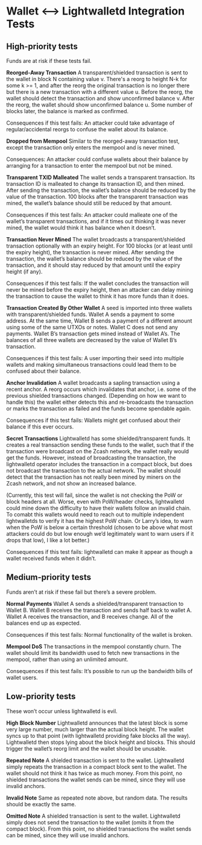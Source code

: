 # Wallet ⟷ Lightwalletd Integration Tests

## High-priority tests
Funds are at risk if these tests fail. 

**Reorged-Away Transaction** 
A transparent/shielded transaction is sent to the wallet in block N containing value v. There's a reorg to height N-k for some k >= 1, and after the reorg the original transaction is no longer there but there is a new transaction with a different value u. Before the reorg, the wallet should detect the transaction and show unconfirmed balance v. After the reorg, the wallet should show unconfirmed balance u. Some number of blocks later, the balance is marked as confirmed.

Consequences if this test fails: An attacker could take advantage of regular/accidental reorgs to confuse the wallet about its balance.

**Dropped from Mempool**
Similar to the reorged-away transaction test, except the transaction only enters the mempool and is never mined.

Consequences: An attacker could confuse wallets about their balance by arranging for a transaction to enter the mempool but not be mined.

**Transparent TXID Malleated**
The wallet sends a transparent transaction. Its transaction ID is malleated to change its transaction ID, and then mined. After sending the transaction, the wallet’s balance should be reduced by the value of the transaction. 100 blocks after the transparent transaction was mined, the wallet’s balance should still be reduced by that amount.

Consequences if this test fails: An attacker could malleate one of the wallet’s transparent transactions, and if it times out thinking it was never mined, the wallet would think it has balance when it doesn’t.

**Transaction Never Mined**
The wallet broadcasts a transparent/shielded transaction optionally with an expiry height. For 100 blocks (or at least until the expiry height), the transaction is never mined. After sending the transaction, the wallet’s balance should be reduced by the value of the transaction, and it should stay reduced by that amount until the expiry height (if any).

Consequences if this test fails: If the wallet concludes the transaction will never be mined before the expiry height, then an attacker can delay mining the transaction to cause the wallet to think it has more funds than it does.

**Transaction Created By Other Wallet**
A seed is imported into three wallets with transparent/shielded funds. Wallet A sends a payment to some address. At the same time, Wallet B sends a payment of a different amount using some of the same UTXOs or notes. Wallet C does not send any payments. Wallet B’s transaction gets mined instead of Wallet A’s. The balances of all three wallets are decreased by the value of Wallet B’s transaction.

Consequences if this test fails: A user importing their seed into multiple wallets and making simultaneous transactions could lead them to be confused about their balance.

**Anchor Invalidation**
A wallet broadcasts a sapling transaction using a recent anchor. A reorg occurs which invalidates that anchor, i.e. some of the previous shielded transactions changed. (Depending on how we want to handle this) the wallet either detects this and re-broadcasts the transaction or marks the transaction as failed and the funds become spendable again.

Consequences if this test fails: Wallets might get confused about their balance if this ever occurs.

**Secret Transactions**
Lightwalletd has some shielded/transparent funds. It creates a real transaction sending these funds to the wallet, such that if the transaction were broadcast on the Zcash network, the wallet really would get the funds. However, instead of broadcasting the transaction, the lightwalletd operator includes the transaction in a compact block, but does not broadcast the transaction to the actual network. The wallet should detect that the transaction has not really been mined by miners on the Zcash network, and not show an increased balance.

(Currently, this test will fail, since the wallet is not checking the PoW or block headers at all. Worse, even with PoW/header checks, lightwalletd could mine down the difficulty to have their wallets follow an invalid chain. To comabt this wallets would need to reach out to multiple independent lightwalletds to verify it has the highest PoW chain. Or Larry’s idea, to warn when the PoW is below a certain threshold (chosen to be above what most attackers could do but low enough we’d legitimately want to warn users if it drops that low), I like a lot better.)

Consequences if this test fails: lightwalletd can make it appear as though a wallet received funds when it didn’t.

## Medium-priority tests
Funds aren’t at risk if these fail but there’s a severe problem. 

**Normal Payments**
Wallet A sends a shielded/transparent transaction to Wallet B. Wallet B receives the transaction and sends half back to wallet A. Wallet A receives the transaction, and B receives change. All of the balances end up as expected.

Consequences if this test fails: Normal functionality of the wallet is broken.

**Mempool DoS**
The transactions in the mempool constantly churn. The wallet should limit its bandwidth used to fetch new transactions in the mempool, rather than using an unlimited amount.

Consequences if this test fails: It’s possible to run up the bandwidth bills of wallet users.


## Low-priority tests
 These won’t occur unless lightwalletd is evil. 

**High Block Number**
Lightwalletd announces that the latest block is some very large number, much larger than the actual block height. The wallet syncs up to that point (with lightwalletd providing fake blocks all the way). Lightwalletd then stops lying about the block height and blocks. This should trigger the wallet’s reorg limit and the wallet should be unusable.

**Repeated Note**
A shielded transaction is sent to the wallet. Lightwalletd simply repeats the transaction in a compact block sent to the wallet. The wallet should not think it has twice as much money. From this point, no shielded transactions the wallet sends can be mined, since they will use invalid anchors.

**Invalid Note**
Same as repeated note above, but random data. The results should be exactly the same.

**Omitted Note**
A shielded transaction is sent to the wallet. Lightwalletd simply does not send the transaction to the wallet (omits it from the compact block).  From this point, no shielded transactions the wallet sends can be mined, since they will use invalid anchors.

